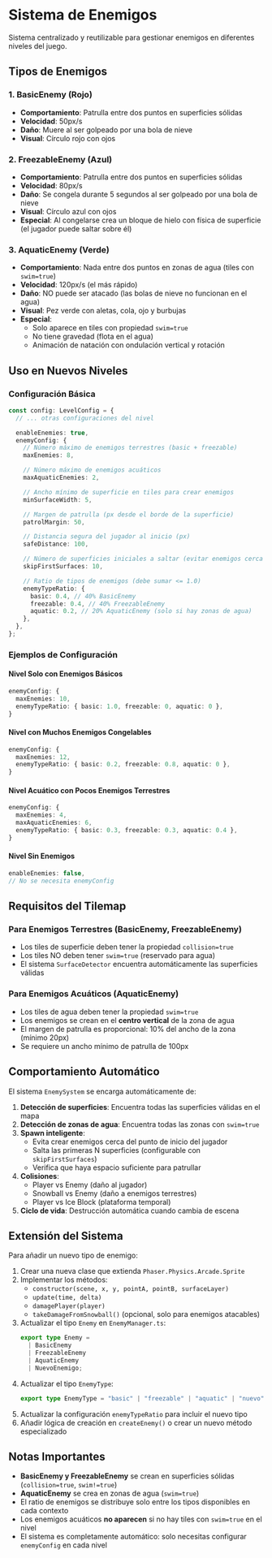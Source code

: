 # Sistema de Enemigos

Sistema centralizado y reutilizable para gestionar enemigos en diferentes niveles del juego.

## Tipos de Enemigos

### 1. BasicEnemy (Rojo)

- **Comportamiento**: Patrulla entre dos puntos en superficies sólidas
- **Velocidad**: 50px/s
- **Daño**: Muere al ser golpeado por una bola de nieve
- **Visual**: Círculo rojo con ojos

### 2. FreezableEnemy (Azul)

- **Comportamiento**: Patrulla entre dos puntos en superficies sólidas
- **Velocidad**: 80px/s
- **Daño**: Se congela durante 5 segundos al ser golpeado por una bola de nieve
- **Visual**: Círculo azul con ojos
- **Especial**: Al congelarse crea un bloque de hielo con física de superficie (el jugador puede saltar sobre él)

### 3. AquaticEnemy (Verde)

- **Comportamiento**: Nada entre dos puntos en zonas de agua (tiles con `swim=true`)
- **Velocidad**: 120px/s (el más rápido)
- **Daño**: NO puede ser atacado (las bolas de nieve no funcionan en el agua)
- **Visual**: Pez verde con aletas, cola, ojo y burbujas
- **Especial**:
  - Solo aparece en tiles con propiedad `swim=true`
  - No tiene gravedad (flota en el agua)
  - Animación de natación con ondulación vertical y rotación

## Uso en Nuevos Niveles

### Configuración Básica

```typescript
const config: LevelConfig = {
  // ... otras configuraciones del nivel

  enableEnemies: true,
  enemyConfig: {
    // Número máximo de enemigos terrestres (basic + freezable)
    maxEnemies: 8,

    // Número máximo de enemigos acuáticos
    maxAquaticEnemies: 2,

    // Ancho mínimo de superficie en tiles para crear enemigos
    minSurfaceWidth: 5,

    // Margen de patrulla (px desde el borde de la superficie)
    patrolMargin: 50,

    // Distancia segura del jugador al inicio (px)
    safeDistance: 100,

    // Número de superficies iniciales a saltar (evitar enemigos cerca del spawn)
    skipFirstSurfaces: 10,

    // Ratio de tipos de enemigos (debe sumar <= 1.0)
    enemyTypeRatio: {
      basic: 0.4, // 40% BasicEnemy
      freezable: 0.4, // 40% FreezableEnemy
      aquatic: 0.2, // 20% AquaticEnemy (solo si hay zonas de agua)
    },
  },
};
```

### Ejemplos de Configuración

#### Nivel Solo con Enemigos Básicos

```typescript
enemyConfig: {
  maxEnemies: 10,
  enemyTypeRatio: { basic: 1.0, freezable: 0, aquatic: 0 },
}
```

#### Nivel con Muchos Enemigos Congelables

```typescript
enemyConfig: {
  maxEnemies: 12,
  enemyTypeRatio: { basic: 0.2, freezable: 0.8, aquatic: 0 },
}
```

#### Nivel Acuático con Pocos Enemigos Terrestres

```typescript
enemyConfig: {
  maxEnemies: 4,
  maxAquaticEnemies: 6,
  enemyTypeRatio: { basic: 0.3, freezable: 0.3, aquatic: 0.4 },
}
```

#### Nivel Sin Enemigos

```typescript
enableEnemies: false,
// No se necesita enemyConfig
```

## Requisitos del Tilemap

### Para Enemigos Terrestres (BasicEnemy, FreezableEnemy)

- Los tiles de superficie deben tener la propiedad `collision=true`
- Los tiles NO deben tener `swim=true` (reservado para agua)
- El sistema `SurfaceDetector` encuentra automáticamente las superficies válidas

### Para Enemigos Acuáticos (AquaticEnemy)

- Los tiles de agua deben tener la propiedad `swim=true`
- Los enemigos se crean en el **centro vertical** de la zona de agua
- El margen de patrulla es proporcional: 10% del ancho de la zona (mínimo 20px)
- Se requiere un ancho mínimo de patrulla de 100px

## Comportamiento Automático

El sistema `EnemySystem` se encarga automáticamente de:

1. **Detección de superficies**: Encuentra todas las superficies válidas en el mapa
2. **Detección de zonas de agua**: Encuentra todas las zonas con `swim=true`
3. **Spawn inteligente**:
   - Evita crear enemigos cerca del punto de inicio del jugador
   - Salta las primeras N superficies (configurable con `skipFirstSurfaces`)
   - Verifica que haya espacio suficiente para patrullar
4. **Colisiones**:
   - Player vs Enemy (daño al jugador)
   - Snowball vs Enemy (daño a enemigos terrestres)
   - Player vs Ice Block (plataforma temporal)
5. **Ciclo de vida**: Destrucción automática cuando cambia de escena

## Extensión del Sistema

Para añadir un nuevo tipo de enemigo:

1. Crear una nueva clase que extienda `Phaser.Physics.Arcade.Sprite`
2. Implementar los métodos:
   - `constructor(scene, x, y, pointA, pointB, surfaceLayer)`
   - `update(time, delta)`
   - `damagePlayer(player)`
   - `takeDamageFromSnowball()` (opcional, solo para enemigos atacables)
3. Actualizar el tipo `Enemy` en `EnemyManager.ts`:
   ```typescript
   export type Enemy =
     | BasicEnemy
     | FreezableEnemy
     | AquaticEnemy
     | NuevoEnemigo;
   ```
4. Actualizar el tipo `EnemyType`:
   ```typescript
   export type EnemyType = "basic" | "freezable" | "aquatic" | "nuevo";
   ```
5. Actualizar la configuración `enemyTypeRatio` para incluir el nuevo tipo
6. Añadir lógica de creación en `createEnemy()` o crear un nuevo método especializado

## Notas Importantes

- **BasicEnemy y FreezableEnemy** se crean en superficies sólidas (`collision=true`, `swim!=true`)
- **AquaticEnemy** se crea en zonas de agua (`swim=true`)
- El ratio de enemigos se distribuye solo entre los tipos disponibles en cada contexto
- Los enemigos acuáticos **no aparecen** si no hay tiles con `swim=true` en el nivel
- El sistema es completamente automático: solo necesitas configurar `enemyConfig` en cada nivel
